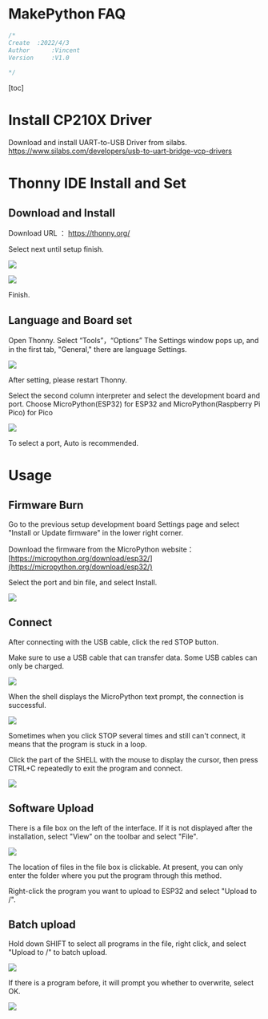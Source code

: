 # MakePython FAQ

```c
/*
Create  :2022/4/3
Author		:Vincent
Version		:V1.0
			
*/
```



[toc]
# Install CP210X Driver
Download and install UART-to-USB Driver from silabs.
https://www.silabs.com/developers/usb-to-uart-bridge-vcp-drivers

# Thonny IDE Install and Set
## Download and Install
Download URL ：
https://thonny.org/

Select next until setup finish.

![](md_pic/pic1.jpg)

![](md_pic/pic2.jpg)

Finish.
## Language and Board set
Open Thonny.
Select “Tools”，“Options”
The Settings window pops up, and in the first tab, "General," there are language Settings.

![](md_pic/pic3.jpg)

After setting, please restart Thonny.

Select the second column interpreter and select the development board and port. Choose MicroPython(ESP32) for ESP32 and MicroPython(Raspberry Pi Pico) for Pico

![](md_pic/pic4.jpg)


To select a port, Auto is recommended.

# Usage

## Firmware Burn

Go to the previous setup development board Settings page and select "Install or Update firmware" in the lower right corner.

Download the firmware from the MicroPython website：[https://micropython.org/download/esp32/](https://micropython.org/download/esp32/)

Select the port and bin file, and select Install.

![](md_pic/pic5.jpg)

## Connect

After connecting with the USB cable, click the red STOP button.

Make sure to use a USB cable that can transfer data. Some USB cables can only be charged.

![](md_pic/pic6.jpg)

When the shell displays the MicroPython text prompt, the connection is successful.

![](md_pic/pic8.jpg)

Sometimes when you click STOP several times and still can't connect, it means that the program is stuck in a loop.

Click the part of the SHELL with the mouse to display the cursor, then press CTRL+C repeatedly to exit the program and connect.

![](md_pic/pic9.jpg)

## Software Upload

There is a file box on the left of the interface. If it is not displayed after the installation, select "View" on the toolbar and select "File".

![](md_pic/pic10.jpg)

The location of files in the file box is clickable. At present, you can only enter the folder where you put the program through this method.

Right-click the program you want to upload to ESP32 and select "Upload to /".

## Batch upload

Hold down SHIFT to select all programs in the file, right click, and select "Upload to /" to batch upload.

![](md_pic/pic7.jpg)

If there is a program before, it will prompt you whether to overwrite, select OK.

![](md_pic/pic11.jpg)

